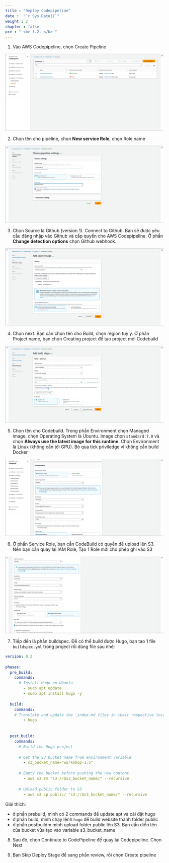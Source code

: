```yaml
---
title : "Deploy Codepipeline"
date :  "`r Sys.Date()`" 
weight : 2 
chapter : false
pre : " <b> 3.2. </b> "
---
```


1. Vào AWS Codepipeline, chọn Create Pipeline

![](/content/3-BucketCICD/3.2-CodePipeline/images/2023-07-29-22-25-19.png)

2. Chọn tên cho pipeline, chọn **New service Role**, chọn Role name

![](/content/3-BucketCICD/3.2-CodePipeline/images/2023-07-29-22-29-14.png)

3. Chọn Source là Github (version 1). Connect to Github. Bạn sẽ được yêu cầu đăng nhập vào Github và cấp quyền cho AWS Codepipeline. Ở phần **Change detection options** chọn Github webhook. 

![](/content/3-BucketCICD/3.2-CodePipeline/images/2023-07-29-23-02-39.png)

4. Chọn next. Bạn cần chọn tên cho Build, chọn region tuỳ ý. Ở phần Project name, bạn chọn Creating project để tạo project mới Codebuild

![](/content/3-BucketCICD/3.2-CodePipeline/images/2023-07-29-23-10-10.png)

5. Chọn tên cho Codebuild. Trong phần Environment chọn Managed image, chọn Operating System là Ubuntu. Image chọn `standard:7.0` và chọn **Always use the latest image for this runtime**. Chọn Environment là Linux (không cần tới GPU). Bỏ qua tick priviledge vì không cần build Docker

![](/content/3-BucketCICD/3.2-CodePipeline/images/2023-07-29-23-16-19.png)

6. Ở phần Service Role, bạn cần CodeBuild có quyền để upload lên S3. Nên bạn cần quay lại IAM Role, Tạo 1 Role mới cho phép ghi vào S3

![](/content/3-BucketCICD/3.2-CodePipeline/images/2023-07-29-23-28-07.png)

7. Tiếp đến là phần buildspec. Để có thể build được Hugo, bạn tạo 1 file `buildspec.yml` trong project rồi dùng file sau nhé:

```yaml
version: 0.2

phases:
  pre_build:
    commands:
      # Install Hugo on Ubuntu
        - sudo apt update
        - sudo apt install hugo -y

  build:
    commands:
    # Translate and update the _index.md files in their respective locations
        - hugo


  post_build:
    commands:
      # Build the Hugo project

      # Get the S3 bucket name from environment variable
        - s3_bucket_name="workshop-1.5"

      # Empty the bucket before pushing the new content
        - aws s3 rm "s3://$s3_bucket_name/" --recursive

      # Upload public folder to S3
        - aws s3 cp public/ "s3://$s3_bucket_name/" --recursive

```

Giải thích:
- ở phần prebuild, mình có 2 commands để update apt và cài đặt hugo
- ở phần build, mình chạy lệnh `hugo` để build website thành folder public
- ở phần postbuildm mình upload folder public lên S3. Bạn cần diền tên của bucket vừa tạo vào variable s3_bucket_name

8. Sau đó, chọn Continute to CodePipeline để quay lại Codepipeline. Chọn Next

9. Bạn Skip Deploy Stage để sang phần review, rồi chọn Create pipeline


